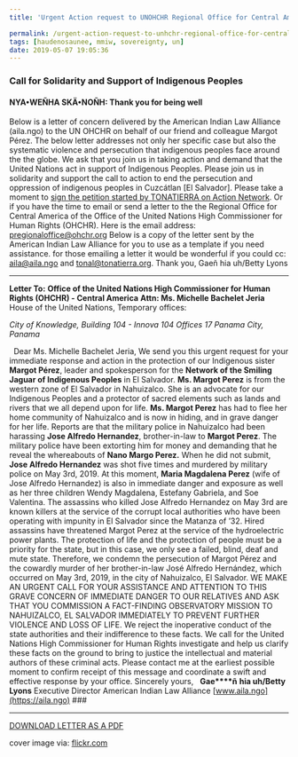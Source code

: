 ```yaml
---
title: 'Urgent Action request to UNOHCHR Regional Office for Central America'

permalink: /urgent-action-request-to-unhchr-regional-office-for-central-america/
tags: [haudenosaunee, mmiw, sovereignty, un]
date: 2019-05-07 19:05:36
---
```

### Call for Solidarity and Support of Indigenous Peoples

#### NYA•WEÑHA SKÄ•NOÑH: Thank you for being well

Below is a letter of concern delivered by the American Indian Law Alliance (aila.ngo) to the UN OHCHR on behalf of our friend and colleague Margot Pérez. The below letter addresses not only her specific case but also the systematic violence and persecution that indigenous peoples face around the the globe. We ask that you join us in taking action and demand that the United Nations act in support of Indigenous Peoples. Please join us in solidarity and support the call to action to end the persecution and oppression of indigenous peoples in Cuzcátlan [El Salvador]. Please take a moment to [sign the petition started by TONATIERRA on Action Network](http://bit.ly/2WvPxOK). Or if you have the time to email or send a letter to the the Regional Office for Central America of the Office of the United Nations High Commissioner for Human Rights (OHCHR). Here is the email address: pregionaloffice@ohchr.org Below is a copy of the letter sent by the American Indian Law Alliance for you to use as a template if you need assistance. for those emailing a letter it would be wonderful if you could cc: aila@aila.ngo and tonal@tonatierra.org. Thank you, Gaeñ hia uh/Betty Lyons

***

**Letter To:** **Office of the United Nations High Commissioner for Human Rights (OHCHR) - Central America** **Attn: Ms. Michelle Bachelet Jeria** House of the United Nations, Temporary offices:

<address>City of Knowledge, Building 104 - Innova 104 Offices 17 Panama City, Panama</address>

  Dear Ms. Michelle Bachelet Jeria, We send you this urgent request for your immediate response and action in the protection of our Indigenous sister **Margot Pérez**, leader and spokesperson for the **Network of the Smiling Jaguar of Indigenous Peoples** in El Salvador. **Ms. Margot Perez** is from the western zone of El Salvador in Nahuizalco. She is an advocate for our Indigenous Peoples and a protector of sacred elements such as lands and rivers that we all depend upon for life. **Ms. Margot Perez** has had to flee her home community of Nahuizalco and is now in hiding, and in grave danger for her life. Reports are that the military police in Nahuizalco had been harassing **Jose Alfredo Hernandez**, brother-in-law to **Margot Perez**. The military police have been extorting him for money and demanding that he reveal the whereabouts of **Nano Margo Perez.** When he did not submit, **Jose Alfredo Hernandez** was shot five times and murdered by military police on May 3rd, 2019. At this moment, **Maria Magdalena Perez** (wife of Jose Alfredo Hernandez) is also in immediate danger and exposure as well as her three children Wendy Magdalena, Estefany Gabriela, and Soe Valentina. The assassins who killed Jose Alfredo Hernandez on May 3rd are known killers at the service of the corrupt local authorities who have been operating with impunity in El Salvador since the Matanza of ’32. Hired assassins have threatened Margot Perez at the service of the hydroelectric power plants. The protection of life and the protection of people must be a priority for the state, but in this case, we only see a failed, blind, deaf and mute state. Therefore, we condemn the persecution of Margot Pérez and the cowardly murder of her brother-in-law José Alfredo Hernández, which occurred on May 3rd, 2019, in the city of Nahuizalco, El Salvador. WE MAKE AN URGENT CALL FOR YOUR ASSISTANCE AND ATTENTION TO THIS GRAVE CONCERN OF IMMEDIATE DANGER TO OUR RELATIVES AND ASK THAT YOU COMMISSION A FACT-FINDING OBSERVATORY MISSION TO NAHUIZALCO, EL SALVADOR IMMEDIATELY TO PREVENT FURTHER VIOLENCE AND LOSS OF LIFE. We reject the inoperative conduct of the state authorities and their indifference to these facts. We call for the United Nations High Commissioner for Human Rights investigate and help us clarify these facts on the ground to bring to justice the intellectual and material authors of these criminal acts. Please contact me at the earliest possible moment to confirm receipt of this message and coordinate a swift and effective response by your office. Sincerely yours,   **Gae****ñ** **hia uh/Betty Lyons** Executive Director American Indian Law Alliance [www.aila.ngo](https://aila.ngo) ###

***

[DOWNLOAD LETTER AS A PDF](https://aila.ngo/wp-content/uploads/2019/05/2019-AILA-OHCHR.pdf)


cover image via: [flickr.com](https://www.flickr.com/photos/8751723@N02/36725211625)
